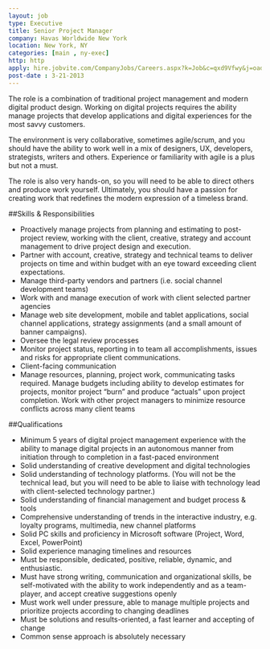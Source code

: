 ```yaml
---
layout: job
type: Executive
title: Senior Project Manager
company: Havas Worldwide New York
location: New York, NY
categories: [main , ny-exec]
http: http
apply: hire.jobvite.com/CompanyJobs/Careers.aspx?k=Job&c=qxd9Vfwy&j=oadfXfwj
post-date : 3-21-2013
---
```


The role is a combination of traditional project management and modern digital product design. Working on digital projects requires the ability manage projects that develop applications and digital experiences for the most savvy customers.

The environment is very collaborative, sometimes agile/scrum, and you should have the ability to work well in a mix of designers, UX, developers, strategists, writers and others. Experience or familiarity with agile is a plus but not a must.
 
The role is also very hands-on, so you will need to be able to direct others and produce work yourself. Ultimately, you should have a passion for creating work that redefines the modern expression of a timeless brand.
 
##Skills & Responsibilities
* Proactively manage projects from planning and estimating to post-project review, working with the client, creative, strategy and account management to drive project design and execution.
* Partner with account, creative, strategy and technical teams to deliver projects on time and within budget with an eye toward exceeding client expectations.
* Manage third-party vendors and partners (i.e. social channel development teams)
* Work with and manage execution of work with client selected partner agencies
* Manage web site development, mobile and tablet applications, social channel applications, strategy assignments (and a small amount of banner campaigns).
* Oversee the legal review processes
* Monitor project status, reporting in to team all accomplishments, issues and risks for appropriate client communications.
* Client-facing communication
* Manage resources, planning, project work, communicating tasks required. Manage budgets including ability to develop estimates for projects, monitor project “burn” and produce “actuals” upon project completion. Work with other project managers to minimize resource conflicts across many client teams

##Qualifications
* Minimum 5 years of digital project management experience with the ability to manage digital projects in an autonomous manner from initiation through to completion in a fast-paced environment
* Solid understanding of creative development and digital technologies
* Solid understanding of technology platforms. (You will not be the technical lead, but you will need to be able to liaise with technology lead with client-selected technology partner.)
* Solid understanding of financial management and budget process & tools
* Comprehensive understanding of trends in the interactive industry, e.g. loyalty programs, multimedia, new channel platforms
* Solid PC skills and proficiency in Microsoft software (Project, Word, Excel, PowerPoint)
* Solid experience managing timelines and resources
* Must be responsible, dedicated, positive, reliable, dynamic, and enthusiastic.
* Must have strong writing, communication and organizational skills, be self-motivated with the ability to work independently and as a team-player, and accept creative suggestions openly
* Must work well under pressure, able to manage multiple projects and prioritize projects according to changing deadlines
* Must be solutions and results-oriented, a fast learner and accepting of change
* Common sense approach is absolutely necessary

